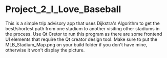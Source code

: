 # Project_2_I_Love_Baseball
This is a simple trip advisory app that uses Dijkstra's Algorithm to get the best/shortest path from one stadium to another visiting other stadiums in the process.
Use Qt Cretor to run this program as there are some frontend UI elements that require the Qt creator design tool.
Make sure to put the MLB_Stadium_Map.png on your build folder if you don't have mine, otherwise it won't display the picture.
